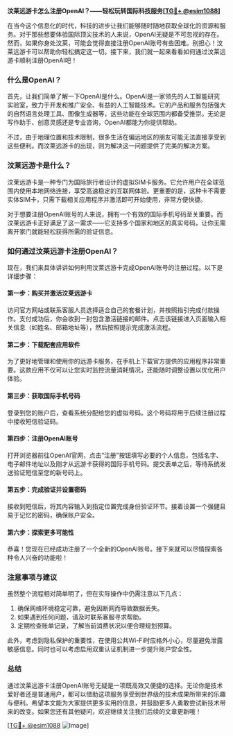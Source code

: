 **汶莱远游卡怎么注册OpenAI？——轻松玩转国际科技服务[[TG💪+ @esim1088](https://t.me/s/esim1088)]**

在当今这个信息化的时代，科技的进步让我们能够随时随地获取全球化的资源和服务。对于那些想要体验国际顶尖技术的人来说，OpenAI无疑是不可忽视的存在。然而，如果你身处汶莱，可能会觉得直接注册OpenAI账号有些困难。别担心！汶莱远游卡可以帮助你轻松搞定这一切。接下来，我们就一起来看看如何通过汶莱远游卡顺利注册OpenAI吧！

### 什么是OpenAI？

首先，让我们简单了解一下OpenAI是什么。OpenAI是一家领先的人工智能研究实验室，致力于开发和推广安全、有益的人工智能技术。它的产品和服务包括强大的自然语言处理工具、图像生成器等，这些功能在全球范围内都备受推崇。无论是写作助手、创意灵感还是专业咨询，OpenAI都能为你提供帮助。

不过，由于地理位置和技术限制，很多生活在偏远地区的朋友可能无法直接享受到这些便利。而汶莱远游卡的出现，则为解决这一问题提供了完美的解决方案。

### 汶莱远游卡是什么？

汶莱远游卡是一种专门为国际旅行者设计的虚拟SIM卡服务。它允许用户在全球范围内使用本地网络连接，享受高速稳定的互联网体验。更重要的是，这种卡不需要实体SIM卡，只需下载相关应用程序并激活即可开始使用，非常方便快捷。

对于想要注册OpenAI账号的人来说，拥有一个有效的国际手机号码至关重要。而汶莱远游卡正好满足了这一需求——它支持多个国家和地区的真实号码，让你无需离开家门就能轻松获得所需的验证信息。

### 如何通过汶莱远游卡注册OpenAI？

现在，我们来具体讲讲如何利用汶莱远游卡完成OpenAI账号的注册过程。以下是详细步骤：

#### 第一步：购买并激活汶莱远游卡
访问官方网站或联系客服人员选择适合自己的套餐计划，并按照指引完成付款操作。支付成功后，你会收到一封包含激活链接的邮件。点击该链接进入页面输入相关信息（如姓名、邮箱地址等），然后按照提示完成激活流程。

#### 第二步：下载配套应用软件
为了更好地管理和使用你的远游卡服务，在手机上下载官方提供的应用程序非常重要。这款应用不仅可以让您实时监控流量消耗情况，还能随时调整设置以优化用户体验。

#### 第三步：获取国际手机号码
登录到您的账户后，查看系统分配给您的虚拟号码。这个号码将用于后续注册过程中接收短信验证码。

#### 第四步：注册OpenAI账号
打开浏览器前往OpenAI官网，点击“注册”按钮填写必要的个人信息，包括名字、电子邮件地址以及刚才从远游卡获得的国际手机号码。提交表单之后，等待系统发送验证短信至您的新号码上。

#### 第五步：完成验证并设置密码
接收到短信后，将其内容输入到指定位置完成身份验证环节。接着设置一个强健且易于记忆的密码，确保账户安全。

#### 第六步：探索更多可能性
恭喜！您现在已经成功注册了一个全新的OpenAI账号。接下来就可以尽情探索各种令人兴奋的功能啦！

### 注意事项与建议

虽然整个流程相对简单明了，但在实际操作中仍需注意以下几点：
1. 确保网络环境稳定可靠，避免因断网而导致数据丢失。
2. 如果遇到任何问题，请及时联系客服寻求帮助。
3. 定期检查账单记录，了解当前消费状况以便合理规划预算。

此外，考虑到隐私保护的重要性，在使用公共Wi-Fi时应格外小心，尽量避免泄露敏感信息。同时也可以考虑启用双重认证机制进一步提升账户安全性。

### 总结

通过汶莱远游卡注册OpenAI账号无疑是一项既高效又便捷的选择。无论你是技术爱好者还是普通用户，都可以借助这项服务享受到世界级的技术成果所带来的乐趣与便利。希望本文能为大家提供更多实用的信息，并鼓励更多人勇敢尝试新技术带来的改变。如果您还有其他疑问，欢迎继续关注我们后续的文章更新哦！

[[TG💪+ @esim1088](https://t.me/s/esim1088) ![Image](https://i.postimg.cc/4NQfJmqS/Snipaste-2025-05-13-00-14-12.png)]